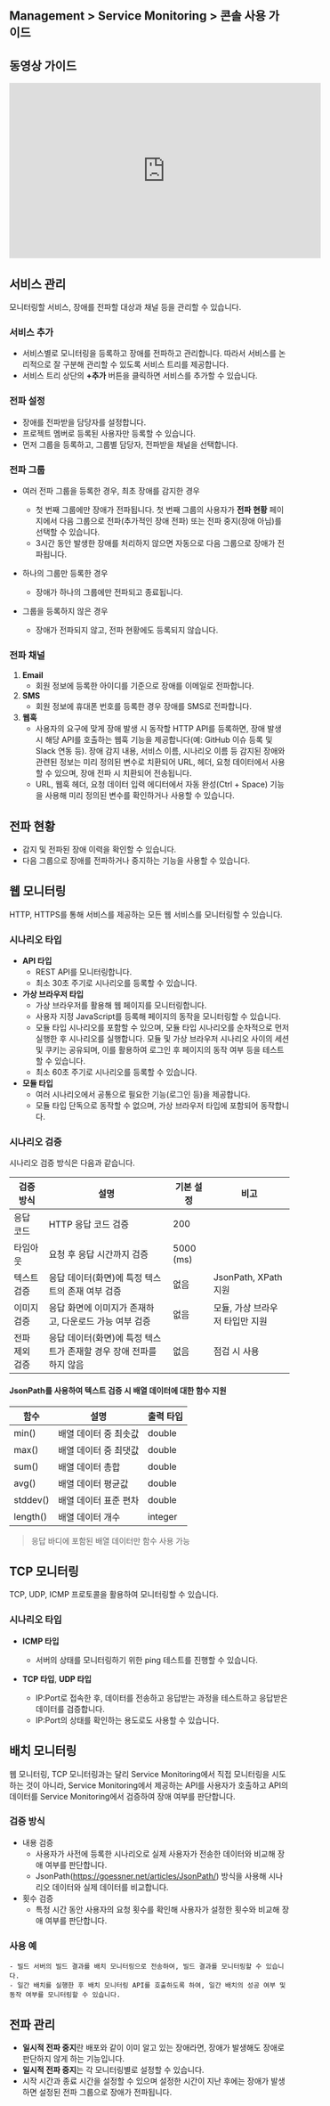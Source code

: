 ## Management > Service Monitoring > 콘솔 사용 가이드

## 동영상 가이드
<iframe width="560" height="315" src="https://www.youtube.com/embed/cdJ1aXLjqcE" frameborder="0" allow="accelerometer; autoplay; encrypted-media; gyroscope; picture-in-picture" allowfullscreen></iframe>

## 서비스 관리

모니터링할 서비스, 장애를 전파할 대상과 채널 등을 관리할 수 있습니다.

### 서비스 추가
- 서비스별로 모니터링을 등록하고 장애를 전파하고 관리합니다. 따라서 서비스를 논리적으로 잘 구분해 관리할 수 있도록 서비스 트리를 제공합니다. 
- 서비스 트리 상단의 **+추가** 버튼을 클릭하면 서비스를 추가할 수 있습니다.

### 전파 설정
- 장애를 전파받을 담당자를 설정합니다. 
- 프로젝트 멤버로 등록된 사용자만 등록할 수 있습니다.
- 먼저 그룹을 등록하고, 그룹별 담당자, 전파받을 채널을 선택합니다.

### 전파 그룹
- 여러 전파 그룹을 등록한 경우, 최초 장애를 감지한 경우
  - 첫 번째 그룹에만 장애가 전파됩니다. 첫 번째 그룹의 사용자가 **전파 현황** 페이지에서 다음 그룹으로 전파(추가적인 장애 전파) 또는 전파 중지(장애 아님)를 선택할 수 있습니다.
  - 3시간 동안 발생한 장애를 처리하지 않으면 자동으로 다음 그룹으로 장애가 전파됩니다.

- 하나의 그룹만 등록한 경우
  - 장애가 하나의 그룹에만 전파되고 종료됩니다.

- 그룹을 등록하지 않은 경우
  - 장애가 전파되지 않고, 전파 현황에도 등록되지 않습니다.


### 전파 채널
1. **Email**
   - 회원 정보에 등록한 아이디를 기준으로 장애를 이메일로 전파합니다.
2. **SMS**
   - 회원 정보에 휴대폰 번호를 등록한 경우 장애를 SMS로 전파합니다.
3. **웹훅** 
   - 사용자의 요구에 맞게 장애 발생 시 동작할 HTTP API를 등록하면, 장애 발생 시 해당 API를 호출하는 웹훅 기능을 제공합니다(예: GitHub 이슈 등록 및 Slack 연동 등). 장애 감지 내용, 서비스 이름, 시나리오 이름 등 감지된 장애와 관련된 정보는 미리 정의된 변수로 치환되어 URL, 헤더, 요청 데이터에서 사용할 수 있으며, 장애 전파 시 치환되어 전송됩니다.
   - URL, 웹훅 헤더, 요청 데이터 입력 에디터에서 자동 완성(Ctrl + Space) 기능을 사용해 미리 정의된 변수를 확인하거나 사용할 수 있습니다.


## 전파 현황
- 감지 및 전파된 장애 이력을 확인할 수 있습니다.
- 다음 그룹으로 장애를 전파하거나 중지하는 기능을 사용할 수 있습니다.

## 웹 모니터링
HTTP, HTTPS를 통해 서비스를 제공하는 모든 웹 서비스를 모니터링할 수 있습니다.

### 시나리오 타입
- **API 타입** 
    - REST API를 모니터링합니다.
    - 최소 30초 주기로 시나리오를 등록할 수 있습니다.
- **가상 브라우저 타입** 
    - 가상 브라우저를 활용해 웹 페이지를 모니터링합니다. 
    - 사용자 지정 JavaScript를 등록해 페이지의 동작을 모니터링할 수 있습니다.
    - 모듈 타입 시나리오를 포함할 수 있으며, 모듈 타입 시나리오를 순차적으로 먼저 실행한 후 시나리오를 실행합니다. 모듈 및 가상 브라우저 시나리오 사이의 세션 및 쿠키는 공유되며, 이를 활용하여 로그인 후 페이지의 동작 여부 등을 테스트할 수 있습니다.
    - 최소 60초 주기로 시나리오를 등록할 수 있습니다.
- **모듈 타입** 
    - 여러 시나리오에서 공통으로 필요한 기능(로그인 등)을 제공합니다. 
    - 모듈 타입 단독으로 동작할 수 없으며, 가상 브라우저 타입에 포함되어 동작합니다.

### 시나리오 검증

시나리오 검증 방식은 다음과 같습니다.

| 검증 방식 | 설명 | 기본 설정 | 비고 |
| -- | -- | -- | -- |
| 응답 코드 | HTTP 응답 코드 검증 | 200 | |
| 타임아웃 | 요청 후 응답 시간까지 검증 | 5000 (ms) ||
| 텍스트 검증 | 응답 데이터(화면)에 특정 텍스트의 존재 여부 검증 | 없음 | JsonPath, XPath 지원 |
| 이미지 검증 | 응답 화면에 이미지가 존재하고, 다운로드 가능 여부 검증 | 없음 | 모듈, 가상 브라우저 타입만 지원 |
| 전파 제외 검증 | 응답 데이터(화면)에 특정 텍스트가 존재할 경우 장애 전파를 하지 않음 | 없음 | 점검 시 사용 |

#### JsonPath를 사용하여 텍스트 검증 시 배열 데이터에 대한 함수 지원
| 함수 | 설명 | 출력 타입 |
| -- | -- | -- |
| min() | 배열 데이터 중 최솟값 | double | 
| max() | 배열 데이터 중 최댓값 | double | 
| sum() | 배열 데이터 총합 | double | 
| avg() | 배열 데이터 평균값 | double | 
| stddev() | 배열 데이터 표준 편차 | double | 
| length() | 배열 데이터 개수 | integer | 
> 응답 바디에 포함된 배열 데이터만 함수 사용 가능


## TCP 모니터링

TCP, UDP, ICMP 프로토콜을 활용하여 모니터링할 수 있습니다.

### 시나리오 타입
- **ICMP 타입**
  - 서버의 상태를 모니터링하기 위한 ping 테스트를 진행할 수 있습니다.

- **TCP 타입**, **UDP 타입**
  - IP:Port로 접속한 후, 데이터를 전송하고 응답받는 과정을 테스트하고 응답받은 데이터를 검증합니다.
  - IP:Port의 상태를 확인하는 용도로도 사용할 수 있습니다.

## 배치 모니터링

웹 모니터링, TCP 모니터링과는 달리 Service Monitoring에서 직접 모니터링을 시도하는 것이 아니라, Service Monitoring에서 제공하는 API를 사용자가 호출하고 API의 데이터를 Service Monitoring에서 검증하여 장애 여부를 판단합니다.

### 검증 방식
- 내용 검증
  - 사용자가 사전에 등록한 시나리오로 실제 사용자가 전송한 데이터와 비교해 장애 여부를 판단합니다.
  - JsonPath(https://goessner.net/articles/JsonPath/) 방식을 사용해 시나리오 데이터와 실제 데이터를 비교합니다.
- 횟수 검증
  - 특정 시간 동안 사용자의 요청 횟수를 확인해 사용자가 설정한 횟수와 비교해 장애 여부를 판단합니다.


### 사용 예
    - 빌드 서버의 빌드 결과를 배치 모니터링으로 전송하여, 빌드 결과를 모니터링할 수 있습니다.
    - 일간 배치를 실행한 후 배치 모니터링 API를 호출하도록 하여, 일간 배치의 성공 여부 및 동작 여부를 모니터링할 수 있습니다.


## 전파 관리
- **일시적 전파 중지**란 배포와 같이 이미 알고 있는 장애라면, 장애가 발생해도 장애로 판단하지 않게 하는 기능입니다.
- **일시적 전파 중지**는 각 모니터링별로 설정할 수 있습니다.
- 시작 시간과 종료 시간을 설정할 수 있으며 설정한 시간이 지난 후에는 장애가 발생하면 설정된 전파 그룹으로 장애가 전파됩니다.
